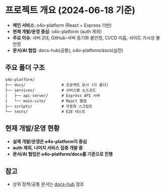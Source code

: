 # 프로젝트 개요 (2024-06-18 기준)

- **메인 서비스**: o4o-platform (React + Express 기반)
- **현재 개발/운영 중심**: o4o-platform (auth 제외)
- **주요 이슈**: 서버 2대, GitHub-서버 동기화 불안정, CI/CD 미흡, 사이트 가시성 불안정
- **문서/AI 협업**: docs-hub(공통), o4o-platform/docs(실전)

## 주요 폴더 구조

```
o4o-platform/
├── docs/                # 프로젝트 문서 (이 폴더)
├── services/            # 서비스별 소스코드
│   ├── api-server/      # Express API 서버
│   └── main-site/       # React 웹앱
├── scripts/             # 자동화 스크립트
└── tests/               # E2E 테스트
```

## 현재 개발/운영 현황
- **실제 개발/운영은 o4o-platform이 중심**
- **auth 제외, 나머지 서비스 집중 개발 중**
- **문서/AI 협업은 o4o-platform/docs를 기준으로 진행**

## 참고
- 상위 정책/공통 문서는 [docs-hub](https://github.com/Renagang21/docs-hub) 참조
